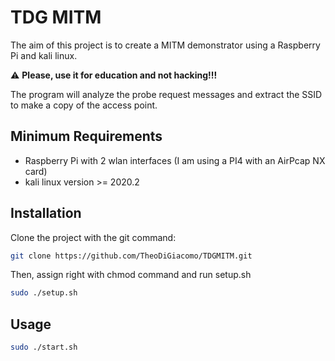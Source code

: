 # TDG MITM
The aim of this project is to create a MITM demonstrator using a Raspberry Pi and kali linux.

:warning: **Please, use it for education and not hacking!!!** 


The program will analyze the probe request messages and extract the SSID to make a copy of the access point.

## Minimum Requirements
* Raspberry Pi with 2 wlan interfaces (I am using a PI4 with an AirPcap NX card)
* kali linux version >= 2020.2


## Installation

Clone the project with the git command:

```bash
git clone https://github.com/TheoDiGiacomo/TDGMITM.git
```
Then, assign right with chmod command and run setup.sh

```bash
sudo ./setup.sh
```
## Usage

```bash
sudo ./start.sh
```
